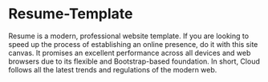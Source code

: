 # Resume-Template

Resume is a modern, professional website template. If you are looking to speed up the process of establishing an online presence, do it with this site canvas. It promises an excellent performance across all devices and web browsers due to its flexible and Bootstrap-based foundation. In short, Cloud follows all the latest trends and regulations of the modern web.
